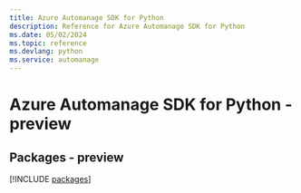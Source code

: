 ```yaml
---
title: Azure Automanage SDK for Python
description: Reference for Azure Automanage SDK for Python
ms.date: 05/02/2024
ms.topic: reference
ms.devlang: python
ms.service: automanage
---
```

# Azure Automanage SDK for Python - preview
## Packages - preview
[!INCLUDE [packages](automanage-index.md)]